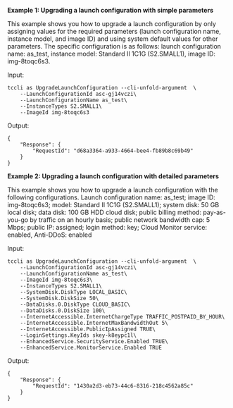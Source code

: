 **Example 1: Upgrading a launch configuration with simple parameters**

This example shows you how to upgrade a launch configuration by only assigning values for the required parameters (launch configuration name, instance model, and image ID) and using system default values for other parameters. The specific configuration is as follows: launch configuration name: as_test, instance model: Standard II 1C1G (S2.SMALL1), image ID: img-8toqc6s3.

Input: 

```
tccli as UpgradeLaunchConfiguration --cli-unfold-argument  \
    --LaunchConfigurationId asc-gj14vczi\
    --LaunchConfigurationName as_test\
    --InstanceTypes S2.SMALL1\
    --ImageId img-8toqc6s3
```

Output: 
```
{
    "Response": {
        "RequestId": "d68a3364-a933-4664-bee4-fb89b8c69b49"
    }
}
```

**Example 2: Upgrading a launch configuration with detailed parameters**

This example shows you how to upgrade a launch configuration with the following configurations. Launch configuration name: as_test; image ID: img-8toqc6s3; model: Standard II 1C1G (S2.SMALL1); system disk: 50 GB local disk; data disk: 100 GB HDD cloud disk; public billing method: pay-as-you-go by traffic on an hourly basis; public network bandwidth cap: 5 Mbps; public IP: assigned; login method: key; Cloud Monitor service: enabled, Anti-DDoS: enabled

Input: 

```
tccli as UpgradeLaunchConfiguration --cli-unfold-argument  \
    --LaunchConfigurationId asc-gj14vczi\
    --LaunchConfigurationName as_test\
    --ImageId img-8toqc6s3\
    --InstanceTypes S2.SMALL1\
    --SystemDisk.DiskType LOCAL_BASIC\
    --SystemDisk.DiskSize 50\
    --DataDisks.0.DiskType CLOUD_BASIC\
    --DataDisks.0.DiskSize 100\
    --InternetAccessible.InternetChargeType TRAFFIC_POSTPAID_BY_HOUR\
    --InternetAccessible.InternetMaxBandwidthOut 5\
    --InternetAccessible.PublicIpAssigned TRUE\
    --LoginSettings.KeyIds skey-k8eypc1l\
    --EnhancedService.SecurityService.Enabled TRUE\
    --EnhancedService.MonitorService.Enabled TRUE
```

Output: 
```
{
    "Response": {
        "RequestId": "1430a2d3-eb73-44c6-8316-218c4562a85c"
    }
}
```

